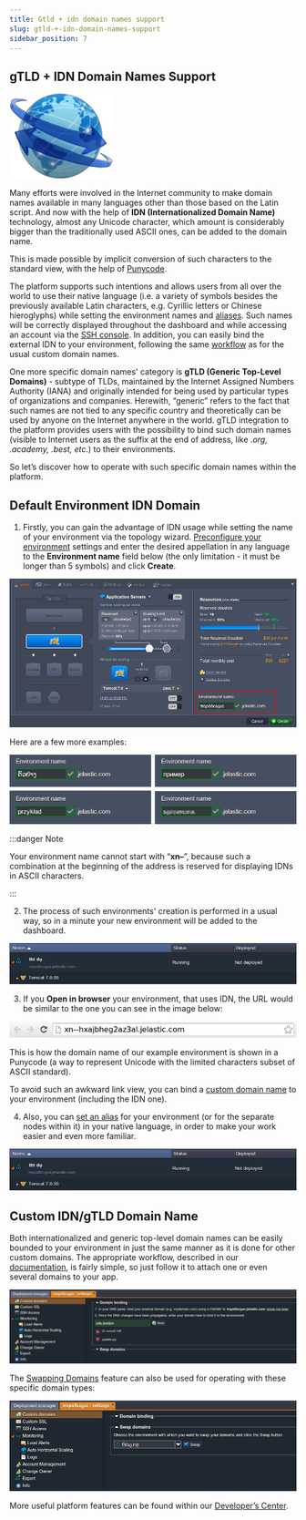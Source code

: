 ```yaml
---
title: Gtld + idn domain names support
slug: gtld-+-idn-domain-names-support
sidebar_position: 7
---
```


## gTLD + IDN Domain Names Support

<div style={{
    display: 'grid',
    gridTemplateColumns: '0.15fr 1fr',
    gap: '10px'
}}>
<div>
<div style={{
    display: 'flex',
    alignItems: 'center',
    justifyContent: 'cetner',
}}>

![Locale Dropdown](./img/gTLDIDNDomainNamesSupport/slide-domain.png)

</div>
</div>
<div>

Many efforts were involved in the Internet community to make domain names available in many languages other than those based on the Latin script. And now with the help of **IDN (Internationalized Domain Name)** technology, almost any Unicode character, which amount is considerably bigger than the traditionally used ASCII ones, can be added to the domain name.

</div>
</div>

This is made possible by implicit conversion of such characters to the standard view, with the help of [Punycode](https://en.wikipedia.org/wiki/Punycode).

The platform supports such intentions and allows users from all over the world to use their native language (i.e. a variety of symbols besides the previously available Latin characters, e.g. Cyrillic letters or Chinese hieroglyphs) while setting the environment names and [aliases](/docs/environment-management/environment-aliases). Such names will be correctly displayed throughout the dashboard and while accessing an account via the [SSH console](/docs/deployment-tools/ssh/ssh-access/overview). In addition, you can easily bind the external IDN to your environment, following the same [workflow](/docs/application-setting/domain-name-management/custom-domain-name) as for the usual custom domain names.

One more specific domain names' category is **gTLD (Generic Top-Level Domains)** - subtype of TLDs, maintained by the Internet Assigned Numbers Authority (IANA) and originally intended for being used by particular types of organizations and companies. Herewith, “generic” refers to the fact that such names are not tied to any specific country and theoretically can be used by anyone on the Internet anywhere in the world. gTLD integration to the platform provides users with the possibility to bind such domain names (visible to Internet users as the suffix at the end of address, like ._org, .academy, .best, etc_.) to their environments.

So let’s discover how to operate with such specific domain names within the platform.

## Default Environment IDN Domain

1. Firstly, you can gain the advantage of IDN usage while setting the name of your environment via the topology wizard.
   [Preconfigure your environment](/docs/environment-management/setting-up-environment) settings and enter the desired appellation in any language to the **Environment name** field below (the only limitation - it must be longer than 5 symbols) and click **Create**.

<div style={{
    display:'flex',
    justifyContent: 'center',
    margin: '0 0 1rem 0'
}}>

![Locale Dropdown](./img/gTLDIDNDomainNamesSupport/env-wiz.png)

</div>

Here are a few more examples:

<div style={{
    display:'flex',
    justifyContent: 'center',
    margin: '0 0 1rem 0'
}}>

![Locale Dropdown](./img/gTLDIDNDomainNamesSupport/example.png)

</div>

:::danger Note

Your environment name cannot start with “**xn–**”, because such a combination at the beginning of the address is reserved for displaying IDNs in ASCII characters.

:::

2. The process of such environments' creation is performed in a usual way, so in a minute your new environment will be added to the dashboard.

<div style={{
    display:'flex',
    justifyContent: 'center',
    margin: '0 0 1rem 0'
}}>

![Locale Dropdown](./img/gTLDIDNDomainNamesSupport/alias.png)

</div>

3. If you **Open in browser** your environment, that uses IDN, the URL would be similar to the one you can see in the image below:

<div style={{
    display:'flex',
    justifyContent: 'center',
    margin: '0 0 1rem 0'
}}>

![Locale Dropdown](./img/gTLDIDNDomainNamesSupport/punycode.png)

</div>

This is how the domain name of our example environment is shown in a Punycode (a way to represent Unicode with the limited characters subset of ASCII standard).

To avoid such an awkward link view, you can bind a [custom domain name](/docs/application-setting/domain-name-management/custom-domain-name) to your environment (including the IDN one).

4. Also, you can [set an alias](/docs/environment-management/environment-aliases) for your environment (or for the separate nodes within it) in your native language, in order to make your work easier and even more familiar.

<div style={{
    display:'flex',
    justifyContent: 'center',
    margin: '0 0 1rem 0'
}}>

![Locale Dropdown](./img/gTLDIDNDomainNamesSupport/alias.png)

</div>

## Custom IDN/gTLD Domain Name

Both internationalized and generic top-level domain names can be easily bounded to your environment in just the same manner as it is done for other custom domains. The appropriate workflow, described in our [documentation](/docs/application-setting/domain-name-management/custom-domain-name), is fairly simple, so just follow it to attach one or even several domains to your app.

<div style={{
    display:'flex',
    justifyContent: 'center',
    margin: '0 0 1rem 0'
}}>

![Locale Dropdown](./img/gTLDIDNDomainNamesSupport/domain-binding.png)

</div>

The [Swapping Domains](/docs/application-setting/domain-name-management/swap-domains) feature can also be used for operating with these specific domain types:

<div style={{
    display:'flex',
    justifyContent: 'center',
    margin: '0 0 1rem 0'
}}>

![Locale Dropdown](./img/gTLDIDNDomainNamesSupport/swap-domains.png)

</div>

More useful platform features can be found within our [Developer’s Center](https://docs.cloudmydc.com/).
